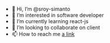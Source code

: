- 👋 Hi, I’m @sroy-simanto
- 👀 I’m interested in software developer
- 🌱 I’m currently learning react-js
- 💞️ I’m looking to collaborate on client
- 📫 How to reach me [a link](https://twitter.com/simanto_sroy)

<!---
sroy-simanto/sroy-simanto is a ✨ special ✨ repository because its `README.md` (this file) appears on your GitHub profile.
You can click the Preview link to take a look at your changes.
--->
